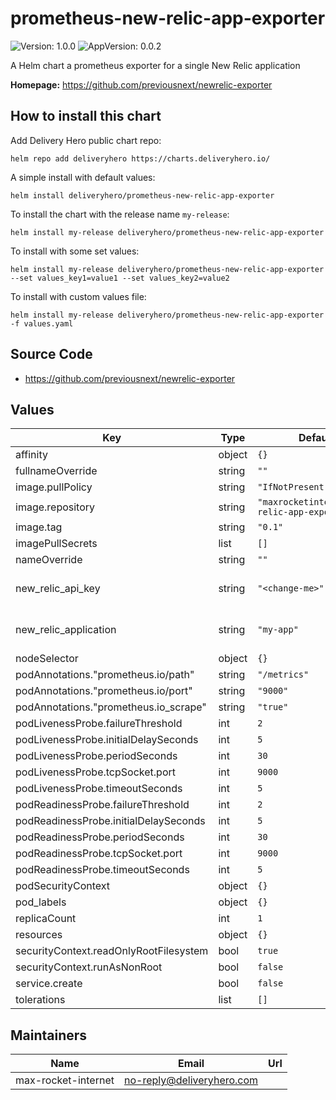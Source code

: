 # prometheus-new-relic-app-exporter

![Version: 1.0.0](https://img.shields.io/badge/Version-1.0.0-informational?style=flat-square) ![AppVersion: 0.0.2](https://img.shields.io/badge/AppVersion-0.0.2-informational?style=flat-square)

A Helm chart a prometheus exporter for a single New Relic application

**Homepage:** <https://github.com/previousnext/newrelic-exporter>

## How to install this chart

Add Delivery Hero public chart repo:

```console
helm repo add deliveryhero https://charts.deliveryhero.io/
```

A simple install with default values:

```console
helm install deliveryhero/prometheus-new-relic-app-exporter
```

To install the chart with the release name `my-release`:

```console
helm install my-release deliveryhero/prometheus-new-relic-app-exporter
```

To install with some set values:

```console
helm install my-release deliveryhero/prometheus-new-relic-app-exporter --set values_key1=value1 --set values_key2=value2
```

To install with custom values file:

```console
helm install my-release deliveryhero/prometheus-new-relic-app-exporter -f values.yaml
```

## Source Code

* <https://github.com/previousnext/newrelic-exporter>

## Values

| Key | Type | Default | Description |
|-----|------|---------|-------------|
| affinity | object | `{}` |  |
| fullnameOverride | string | `""` |  |
| image.pullPolicy | string | `"IfNotPresent"` |  |
| image.repository | string | `"maxrocketinternet/new-relic-app-exporter"` |  |
| image.tag | string | `"0.1"` |  |
| imagePullSecrets | list | `[]` |  |
| nameOverride | string | `""` |  |
| new_relic_api_key | string | `"<change-me>"` | the New Relic API key |
| new_relic_application | string | `"my-app"` | the name of the name in New Relic |
| nodeSelector | object | `{}` |  |
| podAnnotations."prometheus.io/path" | string | `"/metrics"` |  |
| podAnnotations."prometheus.io/port" | string | `"9000"` |  |
| podAnnotations."prometheus.io_scrape" | string | `"true"` |  |
| podLivenessProbe.failureThreshold | int | `2` |  |
| podLivenessProbe.initialDelaySeconds | int | `5` |  |
| podLivenessProbe.periodSeconds | int | `30` |  |
| podLivenessProbe.tcpSocket.port | int | `9000` |  |
| podLivenessProbe.timeoutSeconds | int | `5` |  |
| podReadinessProbe.failureThreshold | int | `2` |  |
| podReadinessProbe.initialDelaySeconds | int | `5` |  |
| podReadinessProbe.periodSeconds | int | `30` |  |
| podReadinessProbe.tcpSocket.port | int | `9000` |  |
| podReadinessProbe.timeoutSeconds | int | `5` |  |
| podSecurityContext | object | `{}` |  |
| pod_labels | object | `{}` |  |
| replicaCount | int | `1` |  |
| resources | object | `{}` |  |
| securityContext.readOnlyRootFilesystem | bool | `true` |  |
| securityContext.runAsNonRoot | bool | `false` |  |
| service.create | bool | `false` |  |
| tolerations | list | `[]` |  |

## Maintainers

| Name | Email | Url |
| ---- | ------ | --- |
| max-rocket-internet | no-reply@deliveryhero.com |  |
